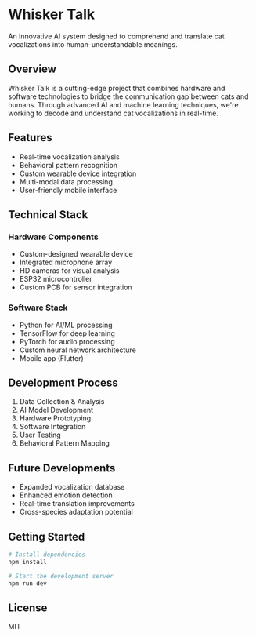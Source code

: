 # Whisker Talk

An innovative AI system designed to comprehend and translate cat vocalizations into human-understandable meanings.

## Overview

Whisker Talk is a cutting-edge project that combines hardware and software technologies to bridge the communication gap between cats and humans. Through advanced AI and machine learning techniques, we're working to decode and understand cat vocalizations in real-time.

## Features

- Real-time vocalization analysis
- Behavioral pattern recognition
- Custom wearable device integration
- Multi-modal data processing
- User-friendly mobile interface

## Technical Stack

### Hardware Components
- Custom-designed wearable device
- Integrated microphone array
- HD cameras for visual analysis
- ESP32 microcontroller
- Custom PCB for sensor integration

### Software Stack
- Python for AI/ML processing
- TensorFlow for deep learning
- PyTorch for audio processing
- Custom neural network architecture
- Mobile app (Flutter)

## Development Process

1. Data Collection & Analysis
2. AI Model Development
3. Hardware Prototyping
4. Software Integration
5. User Testing
6. Behavioral Pattern Mapping

## Future Developments

- Expanded vocalization database
- Enhanced emotion detection
- Real-time translation improvements
- Cross-species adaptation potential

## Getting Started

```bash
# Install dependencies
npm install

# Start the development server
npm run dev
```

## License

MIT
